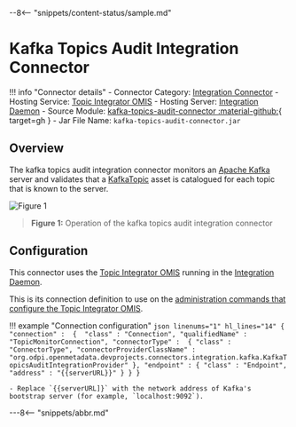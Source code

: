 <!-- SPDX-License-Identifier: CC-BY-4.0 -->
<!-- Copyright Contributors to the ODPi Egeria project. -->

--8<-- "snippets/content-status/sample.md"

# Kafka Topics Audit Integration Connector

!!! info "Connector details"
    - Connector Category: [Integration Connector](/concepts/integration-connector)
    - Hosting Service: [Topic Integrator OMIS](/services/omis/topic-integrator/overview)
    - Hosting Server: [Integration Daemon](/concepts/integration-daemon)
    - Source Module: [kafka-topics-audit-connector :material-github:](https://github.com/odpi/egeria-dev-projects/tree/main/kafka-topics-audit-connector){ target=gh }
    - Jar File Name: `kafka-topics-audit-connector.jar`

## Overview

The kafka topics audit integration connector monitors an [Apache Kafka](https://kafka.apache.org/) server and validates that a  [KafkaTopic](/types/2/0223-Events-and-Logs) asset is catalogued for each topic that is known to the server.


![Figure 1](kafka-topics-audit-integration-connector.svg)
> **Figure 1:** Operation of the kafka topics audit integration connector


## Configuration

This connector uses the [Topic Integrator OMIS](/services/omis/topic-integrator/overview) running in the [Integration Daemon](/concepts/integration-daemon).

This is its connection definition to use on the [administration commands that configure the Topic Integrator OMIS](/guides/admin/servers/by-server-type/configuring-an-integration-daemon).

!!! example "Connection configuration"
    ```json linenums="1" hl_lines="14"
    {
       "connection" : 
                    { 
                        "class" : "Connection",
                        "qualifiedName" : "TopicMonitorConnection",
                        "connectorType" : 
                        {
                            "class" : "ConnectorType",
                            "connectorProviderClassName" : "org.odpi.openmetadata.devprojects.connectors.integration.kafka.KafkaTopicsAuditIntegrationProvider"
                        },
                        "endpoint" :
                        {
                            "class" : "Endpoint",
                            "address" : "{{serverURL}}"
                        }
                    }
    }
    ```

    - Replace `{{serverURL]}` with the network address of Kafka's bootstrap server (for example, `localhost:9092`).

---8<-- "snippets/abbr.md"
